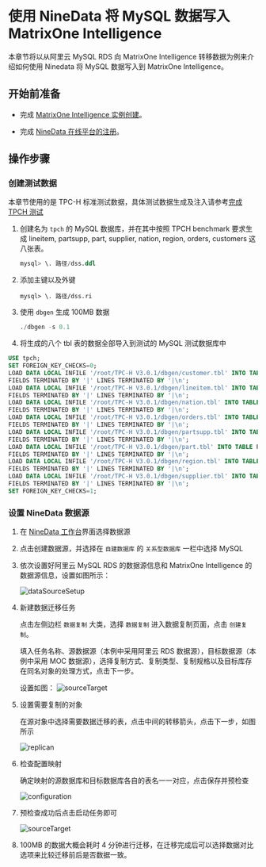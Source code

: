 # 使用 NineData 将 MySQL 数据写入 MatrixOne Intelligence

本章节将以从阿里云 MySQL RDS 向 MatrixOne Intelligence 转移数据为例来介绍如何使用 Ninedata 将 MySQL 数据写入到 MatrixOne Intelligence。

## 开始前准备

- 完成 [MatrixOne Intelligence 实例创建](../Get-Started/quickstart.md)。
  
- 完成 [NineData 在线平台的注册](https://console.ninedata.cloud/user/register)。

## 操作步骤

### 创建测试数据

本章节使用的是 TPC-H 标准测试数据，具体测试数据生成及注入请参考[完成 TPCH 测试](https://docs.matrixorigin.cn/v25.2.1.0/MatrixOne/Test/performance-testing/TPCH-test-with-matrixone/)

1. 创建名为 `tpch` 的 MySQL 数据库，并在其中按照 TPCH benchmark 要求生成 lineitem, partsupp, part, supplier, nation, region, orders, customers 这八张表。

    ```sql
    mysql> \. 路径/dss.ddl
    ```

2. 添加主键以及外键

    ```shell
    mysql> \. 路径/dss.ri
    ```

3. 使用 `dbgen` 生成 100MB 数据

    ```sql
    ./dbgen -s 0.1
    ```

4. 将生成的八个 tbl 表的数据全部导入到测试的 MySQL 测试数据库中

  ```sql
  USE tpch;
  SET FOREIGN_KEY_CHECKS=0;
  LOAD DATA LOCAL INFILE '/root/TPC-H V3.0.1/dbgen/customer.tbl' INTO TABLE CUSTOMER
  FIELDS TERMINATED BY '|' LINES TERMINATED BY '|\n';
  LOAD DATA LOCAL INFILE '/root/TPC-H V3.0.1/dbgen/lineitem.tbl' INTO TABLE LINEITEM
  FIELDS TERMINATED BY '|' LINES TERMINATED BY '|\n';
  LOAD DATA LOCAL INFILE '/root/TPC-H V3.0.1/dbgen/nation.tbl' INTO TABLE NATION
  FIELDS TERMINATED BY '|' LINES TERMINATED BY '|\n';
  LOAD DATA LOCAL INFILE '/root/TPC-H V3.0.1/dbgen/orders.tbl' INTO TABLE ORDERS
  FIELDS TERMINATED BY '|' LINES TERMINATED BY '|\n';
  LOAD DATA LOCAL INFILE '/root/TPC-H V3.0.1/dbgen/partsupp.tbl' INTO TABLE PARTSUPP
  FIELDS TERMINATED BY '|' LINES TERMINATED BY '|\n';
  LOAD DATA LOCAL INFILE '/root/TPC-H V3.0.1/dbgen/part.tbl' INTO TABLE PART
  FIELDS TERMINATED BY '|' LINES TERMINATED BY '|\n';
  LOAD DATA LOCAL INFILE '/root/TPC-H V3.0.1/dbgen/region.tbl' INTO TABLE REGION
  FIELDS TERMINATED BY '|' LINES TERMINATED BY '|\n';
  LOAD DATA LOCAL INFILE '/root/TPC-H V3.0.1/dbgen/supplier.tbl' INTO TABLE SUPPLIER
  FIELDS TERMINATED BY '|' LINES TERMINATED BY '|\n';
  SET FOREIGN_KEY_CHECKS=1;
  ```

### 设置 NineData 数据源

1. 在 [NineData 工作台](https://console.ninedata.cloud/home/main)界面选择数据源

2. 点击创建数据源，并选择在 `自建数据库` 的 `关系型数据库` 一栏中选择 MySQL

3. 依次设置好阿里云 MySQL RDS 的数据源信息和 MatrixOne Intelligence 的数据源信息，设置如图所示：

   ![dataSourceSetup](https://community-shared-data-1308875761.cos.ap-beijing.myqcloud.com/artwork/mocdocs/import/ninedata/dataSourceSetup.png)

4. 新建数据迁移任务

      点击左侧边栏 `数据复制` 大类，选择 `数据复制` 进入数据复制页面，点击 `创建复制`。

      填入任务名称、源数据源（本例中采用阿里云 RDS 数据源），目标数据源（本例中采用 MOC 数据源），选择复制方式、复制类型、复制规格以及目标库存在同名对象的处理方式，点击下一步。

      设置如图：
      ![sourceTarget](https://community-shared-data-1308875761.cos.ap-beijing.myqcloud.com/artwork/mocdocs/import/ninedata/sourceTarget.png)

5. 设置需要复制的对象

      在源对象中选择需要数据迁移的表，点击中间的转移箭头，点击下一步，如图所示

      ![replican](https://community-shared-data-1308875761.cos.ap-beijing.myqcloud.com/artwork/mocdocs/import/ninedata/replican.png)

6. 检查配置映射

      确定映射的源数据库和目标数据库各自的表名一一对应，点击保存并预检查

      ![configuration](https://community-shared-data-1308875761.cos.ap-beijing.myqcloud.com/artwork/mocdocs/import/ninedata/configuration.png)

7. 预检查成功后点击启动任务即可

      ![sourceTarget](https://community-shared-data-1308875761.cos.ap-beijing.myqcloud.com/artwork/mocdocs/import/ninedata/sourceTarget.png)

8. 100MB 的数据大概会耗时 4 分钟进行迁移，在迁移完成后可以选择数据对比选项来比较迁移前后是否数据一致。